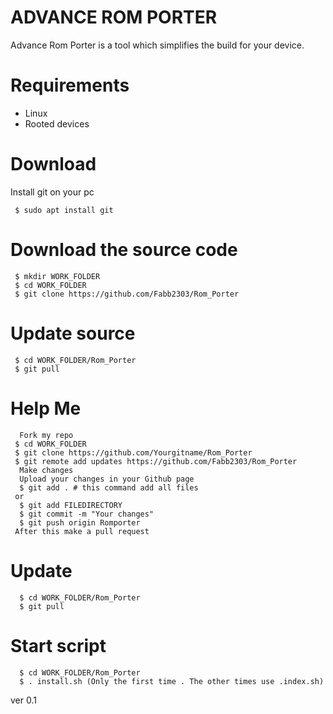 # ADVANCE ROM PORTER


Advance Rom Porter is a tool which simplifies the build for your device.

# Requirements

- Linux
- Rooted devices

# Download

Install git on your pc

     $ sudo apt install git


# Download the source code

     $ mkdir WORK_FOLDER
     $ cd WORK_FOLDER
     $ git clone https://github.com/Fabb2303/Rom_Porter

# Update source
     $ cd WORK_FOLDER/Rom_Porter
     $ git pull

# Help Me

      Fork my repo
     $ cd WORK_FOLDER
     $ git clone https://github.com/Yourgitname/Rom_Porter
     $ git remote add updates https://github.com/Fabb2303/Rom_Porter
      Make changes
      Upload your changes in your Github page
      $ git add . # this command add all files
     or
      $ git add FILEDIRECTORY
      $ git commit -m "Your changes"
      $ git push origin Romporter
     After this make a pull request

# Update
      $ cd WORK_FOLDER/Rom_Porter
      $ git pull

# Start script
      $ cd WORK_FOLDER/Rom_Porter
      $ . install.sh (Only the first time . The other times use .index.sh)


ver 0.1 
  

